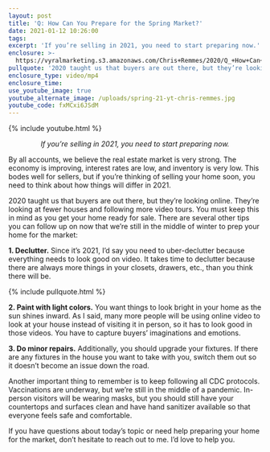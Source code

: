 ```yaml
---
layout: post
title: 'Q: How Can You Prepare for the Spring Market?'
date: 2021-01-12 10:26:00
tags:
excerpt: 'If you’re selling in 2021, you need to start preparing now.'
enclosure: >-
  https://vyralmarketing.s3.amazonaws.com/Chris+Remmes/2020/Q_+How+Can+You+Prepare+for+the+Spring+Market_.mp4
pullquote: '2020 taught us that buyers are out there, but they’re looking online.'
enclosure_type: video/mp4
enclosure_time:
use_youtube_image: true
youtube_alternate_image: /uploads/spring-21-yt-chris-remmes.jpg
youtube_code: fxMCxi6JSdM
---
```


{% include youtube.html %}

<center><em>If you’re selling in 2021, you need to start preparing now.</em></center>

By all accounts, we believe the real estate market is very strong. The economy is improving, interest rates are low, and inventory is very low. This bodes well for sellers, but if you’re thinking of selling your home soon, you need to think about how things will differ in 2021.

2020 taught us that buyers are out there, but they’re looking online. They’re looking at fewer houses and following more video tours. You must keep this in mind as you get your home ready for sale. There are several other tips you can follow up on now that we’re still in the middle of winter to prep your home for the market:

**1\. Declutter.** Since it’s 2021, I’d say you need to uber-declutter because everything needs to look good on video. It takes time to declutter because there are always more things in your closets, drawers, etc., than you think there will be.

{% include pullquote.html %}

**2\. Paint with light colors.** You want things to look bright in your home as the sun shines inward. As I said, many more people will be using online video to look at your house instead of visiting it in person, so it has to look good in those videos. You have to capture buyers’ imaginations and emotions.&nbsp;

**3\. Do minor repairs.** Additionally, you should upgrade your fixtures. If there are any fixtures in the house you want to take with you, switch them out so it doesn’t become an issue down the road.&nbsp;

Another important thing to remember is to keep following all CDC protocols. Vaccinations are underway, but we’re still in the middle of a pandemic. In-person visitors will be wearing masks, but you should still have your countertops and surfaces clean and have hand sanitizer available so that everyone feels safe and comfortable.&nbsp;

If you have questions about today’s topic or need help preparing your home for the market, don’t hesitate to reach out to me. I’d love to help you.
